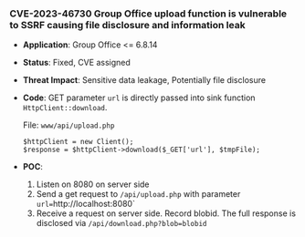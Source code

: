 ### CVE-2023-46730 Group Office upload function is vulnerable to SSRF causing file disclosure and information leak

- **Application**: Group Office <= 6.8.14

- **Status**: Fixed, CVE assigned

- **Threat Impact**: Sensitive data leakage, Potentially file disclosure

- **Code**: GET parameter `url` is directly passed into sink function `HttpClient::download`.

  File: `www/api/upload.php`

  ```
  $httpClient = new Client();
  $response = $httpClient->download($_GET['url'], $tmpFile);
  ```

- **POC**:
  1. Listen on 8080 on server side
  1. Send a get request to `/api/upload.php` with parameter `url=`http://localhost:8080`
  1. Receive a request on server side. Record blobid. The full response is disclosed via `/api/download.php?blob=blobid`
